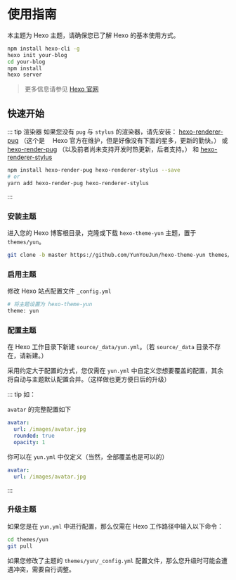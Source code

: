 # 使用指南

本主题为 Hexo 主题，请确保您已了解 Hexo 的基本使用方式。

```sh
npm install hexo-cli -g
hexo init your-blog
cd your-blog
npm install
hexo server
```

> 更多信息请参见 [Hexo 官网](https://hexo.io/)

## 快速开始

::: tip 渲染器
如果您没有 `pug` 与 `stylus` 的渲染器，请先安装：
[hexo-renderer-pug](https://github.com/hexojs/hexo-renderer-pug)
（这个是　 Hexo 官方在维护，但是好像没有下面的星多，更新的勤快。）
或[hexo-render-pug](https://github.com/maxknee/hexo-render-pug)
（以及前者尚未支持开发时热更新，后者支持。）
和 [hexo-renderer-stylus](https://github.com/hexojs/hexo-renderer-stylus)

```sh
npm install hexo-render-pug hexo-renderer-stylus --save
# or
yarn add hexo-render-pug hexo-renderer-stylus
```

:::

### 安装主题

进入您的 Hexo 博客根目录，克隆或下载 `hexo-theme-yun` 主题，置于 `themes/yun`。

```sh
git clone -b master https://github.com/YunYouJun/hexo-theme-yun themes/yun
```

### 启用主题

修改 Hexo 站点配置文件 `_config.yml`

```sh
# 将主题设置为 hexo-theme-yun
theme: yun
```

### 配置主题

在 Hexo 工作目录下新建 `source/_data/yun.yml`。（若 `source/_data` 目录不存在，请新建。）

采用约定大于配置的方式，您仅需在 `yun.yml` 中自定义您想要覆盖的配置，其余将自动与主题默认配置合并。（这样做也更方便日后的升级）

::: tip
如：

`avatar` 的完整配置如下

```yml
avatar:
  url: /images/avatar.jpg
  rounded: true
  opacity: 1
```

你可以在 `yun.yml` 中仅定义（当然，全部覆盖也是可以的）

```yml
avatar:
  url: /images/avatar.jpg
```

:::

### 升级主题

如果您是在 `yun,yml` 中进行配置，那么仅需在 Hexo 工作路径中输入以下命令：

```sh
cd themes/yun
git pull
```

如果您修改了主题的 `themes/yun/_config.yml` 配置文件，那么您升级时可能会遭遇冲突，需要自行调整。
